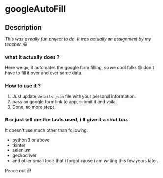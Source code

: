 # googleAutoFill
## Description
*This was a really fun project to do. It was actually an assignment by my teacher.* 😀
### what it actually does ?
Here we go, it automates the google form filling, so we cool folks 😎 don't have to fill it
over and over same data. 
### How to use it ? 
1. Just update `details.json` file with your personal information.
2. pass on google form link to app, submit it and voila.
3. Done, no more steps.
### Bro just tell me the tools used, i'll give it a shot too.
It doesn't use much other than following:
- python 3 or above
- tkinter
- selenium
- geckodriver
- and other small tools that i forgot cause i am writing this few years later.

Peace out ✌️!
